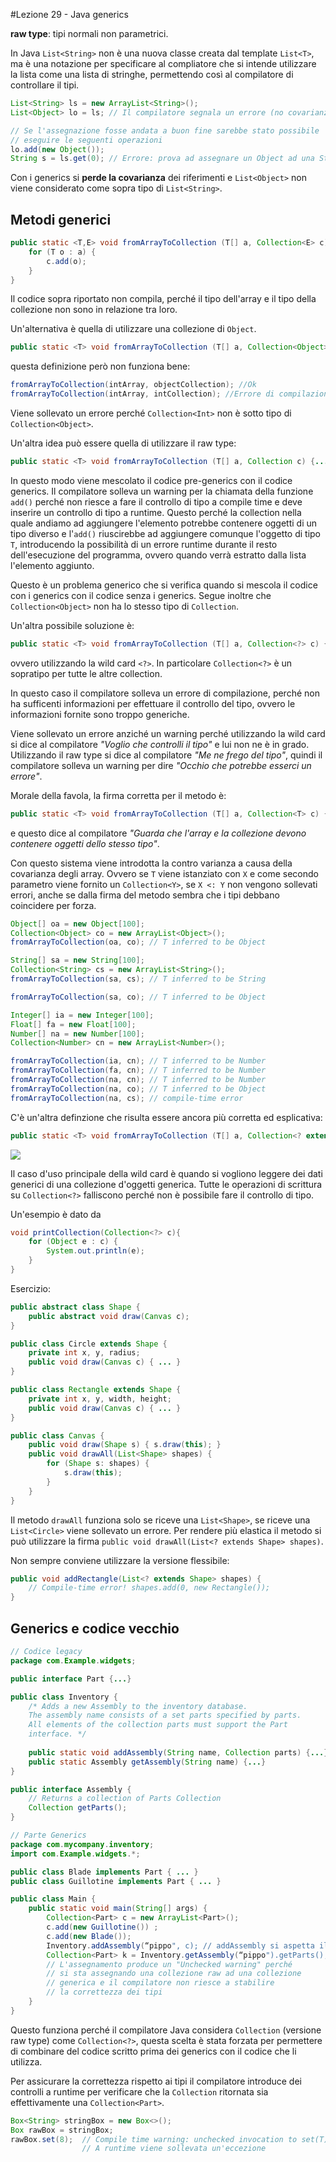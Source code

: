 #Lezione 29 - Java generics

**raw type**: tipi normali non parametrici.

In Java `List<String>` non è una nuova classe creata dal template `List<T>`, ma è una notazione per specificare al compliatore che si intende utilizzare la lista come una lista di stringhe, permettendo così al compilatore di controllare il tipi.

```java
List<String> ls = new ArrayList<String>();
List<Object> lo = ls; // Il compilatore segnala un errore (no covarianza)

// Se l'assegnazione fosse andata a buon fine sarebbe stato possibile
// eseguire le seguenti operazioni
lo.add(new Object());
String s = ls.get(0); // Errore: prova ad assegnare un Object ad una String
```

Con i generics si **perde la covarianza** dei riferimenti e `List<Object>` non viene considerato come sopra tipo di `List<String>`.

## Metodi generici

```java
public static <T,E> void fromArrayToCollection (T[] a, Collection<E> c)
    for (T o : a) {
        c.add(o);
    }
} 
```

Il codice sopra riportato non compila, perché il tipo dell'array e il tipo della collezione non sono in relazione tra loro.

Un'alternativa è quella di utilizzare una collezione di `Object`.

```java
public static <T> void fromArrayToCollection (T[] a, Collection<Object> c) {...}
```

questa definizione però non funziona bene:

```java
fromArrayToCollection(intArray, objectCollection); //Ok
fromArrayToCollection(intArray, intCollection); //Errore di compilazione
```

Viene sollevato un errore perché `Collection<Int>` non è sotto tipo di `Collection<Object>`.

Un'altra idea può essere quella di utilizzare il raw type:

```java
public static <T> void fromArrayToCollection (T[] a, Collection c) {...}
```

In questo modo viene mescolato il codice pre-generics con il codice generics. Il compilatore solleva un warning per la chiamata della funzione `add()` perché non riesce a fare il controllo di tipo a compile time e deve inserire un controllo di tipo a runtime.
Questo perché la collection nella quale andiamo ad aggiungere l'elemento potrebbe contenere oggetti di un tipo diverso e l'`add()` riuscirebbe ad aggiungere comunque l'oggetto di tipo `T`, introducendo la possibilità di un errore runtime durante il resto dell'esecuzione del programma, ovvero quando verrà estratto dalla lista l'elemento aggiunto.

Questo è un problema generico che si verifica quando si mescola il codice con i generics con il codice senza i generics.
Segue inoltre che `Collection<Object>` non ha lo stesso tipo di `Collection`.

Un'altra possibile soluzione è:

```java
public static <T> void fromArrayToCollection (T[] a, Collection<?> c) {...}
```

ovvero utilizzando la wild card `<?>`. In particolare `Collection<?>` è un sopratipo per tutte le altre collection.

In questo caso il compilatore solleva un errore di compilazione, perché non ha sufficenti informazioni per effettuare il controllo del tipo, ovvero le informazioni fornite sono troppo generiche.

Viene sollevato un errore anziché un warning perché utilizzando la wild card si dice al compilatore *"Voglio che controlli il tipo"* e lui non ne è in grado. Utilizzando il raw type si dice al compilatore *"Me ne frego del tipo"*, quindi il compilatore solleva un warning per dire *"Occhio che potrebbe esserci un errore"*.

Morale della favola, la firma corretta per il metodo è:

```java
public static <T> void fromArrayToCollection (T[] a, Collection<T> c) {...}
```

e questo dice al compilatore *"Guarda che l'array e la collezione devono contenere oggetti dello stesso tipo"*.

Con questo sistema viene introdotta la contro varianza a causa della covarianza degli array. Ovvero se `T` viene istanziato con `X` e come secondo parametro viene fornito un `Collection<Y>`, se `X <: Y` non vengono sollevati errori, anche se dalla firma del metodo sembra che i tipi debbano coincidere per forza.

```java
Object[] oa = new Object[100];
Collection<Object> co = new ArrayList<Object>();
fromArrayToCollection(oa, co); // T inferred to be Object

String[] sa = new String[100];
Collection<String> cs = new ArrayList<String>();
fromArrayToCollection(sa, cs); // T inferred to be String

fromArrayToCollection(sa, co); // T inferred to be Object

Integer[] ia = new Integer[100];
Float[] fa = new Float[100];
Number[] na = new Number[100];
Collection<Number> cn = new ArrayList<Number>();

fromArrayToCollection(ia, cn); // T inferred to be Number
fromArrayToCollection(fa, cn); // T inferred to be Number
fromArrayToCollection(na, cn); // T inferred to be Number
fromArrayToCollection(na, co); // T inferred to be Object
fromArrayToCollection(na, cs); // compile-time error
```

C'è un'altra definzione che risulta essere ancora più corretta ed esplicativa:

```java
public static <T> void fromArrayToCollection (T[] a, Collection<? extends T> c)
```

![](./immagini/l29-subtype.png)

Il caso d'uso principale della wild card è quando si vogliono leggere dei dati generici di una collezione d'oggetti generica. Tutte le operazioni di scrittura su `Collection<?>` falliscono perché non è possibile fare il controllo di tipo.

Un'esempio è dato da

```java
void printCollection(Collection<?> c){ 
    for (Object e : c) {
        System.out.println(e);
    }
}
```

Esercizio:

```java
public abstract class Shape { 
    public abstract void draw(Canvas c); 
}

public class Circle extends Shape { 
    private int x, y, radius; 
    public void draw(Canvas c) { ... } 
}

public class Rectangle extends Shape { 
    private int x, y, width, height; 
    public void draw(Canvas c) { ... } 
}

public class Canvas { 
    public void draw(Shape s) { s.draw(this); }
    public void drawAll(List<Shape> shapes) { 
        for (Shape s: shapes) { 
            s.draw(this); 
        }
    }
} 
```

Il metodo `drawAll` funziona solo se riceve una `List<Shape>`, se riceve una `List<Circle>` viene sollevato un errore. Per rendere più elastica il metodo si può utilizzare la firma `public void drawAll(List<? extends Shape> shapes)`.

Non sempre conviene utilizzare la versione flessibile:

```java
public void addRectangle(List<? extends Shape> shapes) { 
    // Compile-time error! shapes.add(0, new Rectangle());
}
```

## Generics e codice vecchio

```java
// Codice legacy
package com.Example.widgets;

public interface Part {...}

public class Inventory { 
    /* Adds a new Assembly to the inventory database. 
    The assembly name consists of a set parts specified by parts. 
    All elements of the collection parts must support the Part
    interface. */
    
    public static void addAssembly(String name, Collection parts) {...}
    public static Assembly getAssembly(String name) {...} 
}

public interface Assembly {
    // Returns a collection of Parts Collection
    Collection getParts(); 
}

// Parte Generics
package com.mycompany.inventory;
import com.Example.widgets.*;

public class Blade implements Part { ... }
public class Guillotine implements Part { ... } 

public class Main {
    public static void main(String[] args) {
        Collection<Part> c = new ArrayList<Part>();
        c.add(new Guillotine()) ;
        c.add(new Blade());
        Inventory.addAssembly(“pippo", c); // addAssembly si aspetta il raw type, ma il codice compila
        Collection<Part> k = Inventory.getAssembly(“pippo").getParts();
        // L'assegnamento produce un "Unchecked warning" perché
        // si sta assegnando una collezione raw ad una collezione
        // generica e il compilatore non riesce a stabilire
        // la correttezza dei tipi 
    }
}
```

Questo funziona perché il compilatore Java considera `Collection` (versione raw type) come `Collection<?>`, questa scelta è stata forzata per permettere di combinare del codice scritto prima dei generics con il codice che li utilizza.

Per assicurare la correttezza rispetto ai tipi il compilatore introduce dei controlli a runtime per verificare che la `Collection` ritornata sia effettivamente una `Collection<Part>`.

```java
Box<String> stringBox = new Box<>();
Box rawBox = stringBox;
rawBox.set(8);  // Compile time warning: unchecked invocation to set(T)
                // A runtime viene sollevata un'eccezione
```

